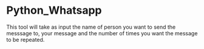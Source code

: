 # Python_Whatsapp

This tool will take as input the name of person you want to send the messsage to, your message and the number of times you want the message to be repeated.